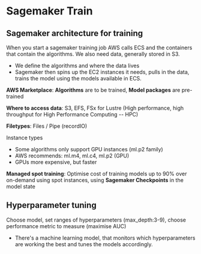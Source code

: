 # Sagemaker Train

## Sagemaker architecture for training

When you start a sagemaker training job AWS calls ECS and the containers that contain the algorithms. We also need data, generally stored in S3.

* We define the algorithms and where the data lives
* Sagemaker then spins up the EC2 instances it needs, pulls in the data, trains the model using the models available in ECS.

**AWS Marketplace**: **Algorithms** are to be trained, **Model packages** are pre-trained

**Where to access data**: S3, EFS, FSx for Lustre (High performance, high throughput for High Performance Computing -- HPC)

**Filetypes**: Files / Pipe (recordIO)

Instance types

* Some algorithms only support GPU instances (ml.p2 family)
* AWS recommends: ml.m4, ml.c4, ml.p2 (GPU)
* GPUs more expensive, but faster

**Managed spot training**: Optimise cost of training models up to 90% over on-demand using spot instances, using **Sagemaker Checkpoints** in the model state

## Hyperparameter tuning

Choose model, set ranges of hyperparameters (max_depth:3-9), choose performance metric to measure (maximise AUC)

* There's a machine learning model, that monitors which hyperparameters are working the best and tunes the models accordingly.
